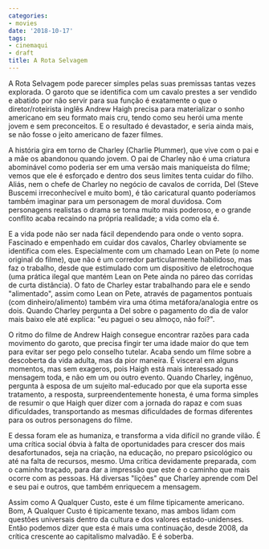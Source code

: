 ```yaml
---
categories:
- movies
date: '2018-10-17'
tags:
- cinemaqui
- draft
title: A Rota Selvagem
---
```


A Rota Selvagem pode parecer simples pelas suas premissas tantas vezes explorada. O garoto que se identifica com um cavalo prestes a ser vendido e abatido por não servir para sua função é exatamente o que o diretor/roteirista inglês Andrew Haigh precisa para materializar o sonho americano em seu formato mais cru, tendo como seu herói uma mente jovem e sem preconceitos. E o resultado é devastador, e seria ainda mais, se não fosse o jeito americano de fazer filmes.

A história gira em torno de Charley (Charlie Plummer), que vive com o pai e a mãe os abandonou quando jovem. O pai de Charley não é uma criatura abominável como poderia ser em uma versão mais maniqueísta do filme; vemos que ele é esforçado e dentro dos seus limites tenta cuidar do filho. Aliás, nem o chefe de Charley no negócio de cavalos de corrida, Del (Steve Buscemi irreconhecível e muito bom), é tão caricatural quanto poderíamos também imaginar para um personagem de moral duvidosa. Com personagens realistas o drama se torna muito mais poderoso, e o grande conflito acaba recaindo na própria realidade; a vida como ela é.

E a vida pode não ser nada fácil dependendo para onde o vento sopra. Fascinado e empenhado em cuidar dos cavalos, Charley obviamente se identifica com eles. Especialmente com um chamado Lean on Pete (o nome original do filme), que não é um corredor particularmente habilidoso, mas faz o trabalho, desde que estimulado com um dispositivo de eletrochoque (uma prática ilegal que mantém Lean on Pete ainda no páreo das corridas de curta distância). O fato de Charley estar trabalhando para ele e sendo "alimentado", assim como Lean on Pete, através de pagamentos pontuais (com dinheiro/alimento) também vira uma ótima metáfora/analogia entre os dois. Quando Charley pergunta a Del sobre o pagamento do dia de valor mais baixo ele até explica: "eu paguei o seu almoço, não foi?".

O ritmo do filme de Andrew Haigh consegue encontrar razões para cada movimento do garoto, que precisa fingir ter uma idade maior do que tem para evitar ser pego pelo conselho tutelar. Acaba sendo um filme sobre a descoberta da vida adulta, mas da pior maneira. É visceral em alguns momentos, mas sem exageros, pois Haigh está mais interessado na mensagem toda, e não em um ou outro evento. Quando Charley, ingênuo, pergunta à esposa de um sujeito mal-educado por que ela suporta esse tratamento, a resposta, surpreendentemente honesta, é uma forma simples de resumir o que Haigh quer dizer com a jornada do rapaz e com suas dificuldades, transportando as mesmas dificuldades de formas diferentes para os outros personagens do filme.

E dessa foram ele as humaniza, e transforma a vida difícil no grande vilão. É uma crítica social óbvia à falta de oportunidades para crescer dos mais desafortunados, seja na criação, na educação, no preparo psicológico ou até na falta de recursos, mesmo. Uma crítica devidamente preparada, com o caminho traçado, para dar a impressão que este é o caminho que mais ocorre com as pessoas. Há diversas "lições" que Charley aprende com Del e seu pai e outros, que também enriquecem a mensagem.

Assim como A Qualquer Custo, este é um filme tipicamente americano. Bom, A Qualquer Custo é tipicamente texano, mas ambos lidam com questões universais dentro da cultura e dos valores estado-unidenses. Então podemos dizer que esta é mais uma continuação, desde 2008, da crítica crescente ao capitalismo malvadão. E é soberba.